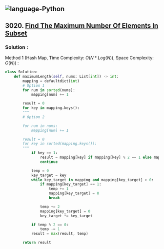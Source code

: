 ![language-Python](https://img.shields.io/badge/%20-Python-ffd43b?style=for-the-badge&logo=PYTHON)
---

## 3020. [Find The Maximum Number Of Elements In Subset](https://leetcode.com/problems/find-the-maximum-number-of-elements-in-subset)

### Solution :

Method 1 (Hash Map, Time Complexity: $O(N*Log(N))$, Space Complexity: $O(N)$) :
```python
class Solution:
    def maximumLength(self, nums: List[int]) -> int:
        mapping = defaultdict(int)
        # Option 1
        for num in sorted(nums):
            mapping[num] += 1

        result = 0
        for key in mapping.keys():
        """
        # Option 2

        for num in nums:
            mapping[num] += 1

        result = 0
        for key in sorted(mapping.keys()):
        """
            if key == 1:
                result = mapping[key] if mapping[key] % 2 == 1 else mapping[key] - 1
                continue

            temp = 0
            key_target = key
            while key_target in mapping and mapping[key_target] > 0:
                if mapping[key_target] == 1:
                    temp += 1
                    mapping[key_target] = 0
                    break

                temp += 2
                mapping[key_target] = 0
                key_target *= key_target

            if temp % 2 == 0:
                temp -= 1
            result = max(result, temp)

        return result
```
